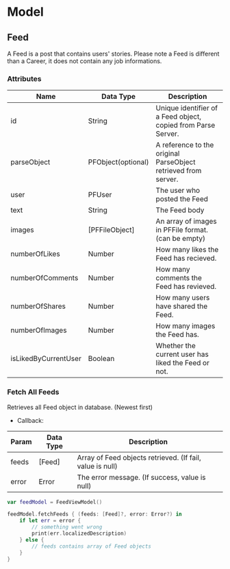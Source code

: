 # Model

## Feed

A Feed is a post that contains users' stories. Please note a Feed is different than a Career, it does not contain any job informations.

### Attributes

Name | Data Type | Description
--------- | ------- | -----------
id | String | Unique identifier of a Feed object, copied from Parse Server.
parseObject | PFObject(optional) | A reference to the original ParseObject retrieved from server.
user | PFUser | The user who posted the Feed
text | String | The Feed body
images | [PFFileObject] | An array of images in PFFile format. (can be empty)
numberOfLikes | Number | How many likes the Feed has recieved.
numberOfComments | Number | How many comments the Feed has revieved.
numberOfShares | Number | How many users have shared the Feed.
numberOfImages | Number | How many images the Feed has.
isLikedByCurrentUser | Boolean | Whether the current user has liked the Feed or not.

### Fetch All Feeds

Retrieves all Feed object in database. (Newest first)

- Callback: 

Param | Data Type | Description
--------- | ------- | -----------
feeds | [Feed] | Array of Feed objects retrieved. (If fail, value is null)
error | Error | The error message. (If success, value is null)

```swift
var feedModel = FeedViewModel()

feedModel.fetchFeeds { (feeds: [Feed]?, error: Error?) in
    if let err = error {
        // something went wrong
        print(err.localizedDescription)
    } else {
        // feeds contains array of Feed objects
    }
}
```

```javascript
```
